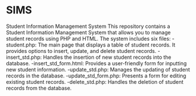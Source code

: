 # SIMS

Student Information Management System
This repository contains a Student Information Management System that allows you to manage student records using PHP and HTML. The system includes six files:
-student.php: The main page that displays a table of student records. It provides options to insert, update, and delete student records.
-insert_std.php: Handles the insertion of new student records into the database.
-insert_std_form.html: Provides a user-friendly form for inputting new student information.
-update_std.php: Manages the updating of student records in the database.
-update_std_form.php: Presents a form for editing existing student records.
-delete_std.php: Handles the deletion of student records from the database.
